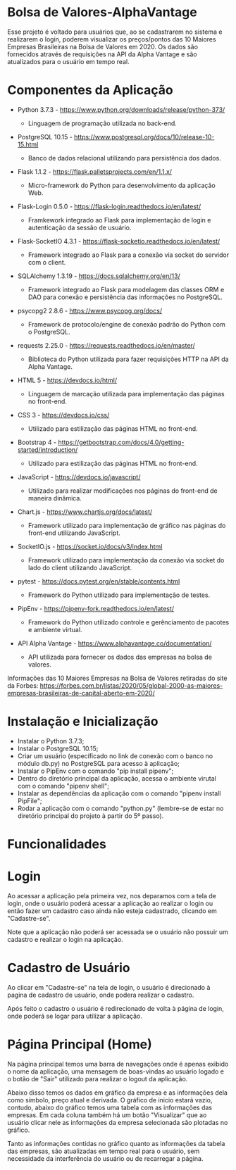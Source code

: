 # Bolsa de Valores-AlphaVantage
 Esse projeto é voltado para usuários que, ao se cadastrarem no sistema e realizarem o login, poderem visualizar os preços/pontos das 10 Maiores Empresas Brasileiras na Bolsa de Valores em 2020. Os dados são fornecidos através de requisições na API da Alpha Vantage e são atualizados para o usuário em tempo real.


# Componentes da Aplicação
 - Python 3.7.3 - https://www.python.org/downloads/release/python-373/
   - Linguagem de programação utilizada no back-end.
   
 - PostgreSQL 10.15 - https://www.postgresql.org/docs/10/release-10-15.html
   - Banco de dados relacional utilizando para persistência dos dados.
   
 - Flask 1.1.2 - https://flask.palletsprojects.com/en/1.1.x/
   - Micro-framework do Python para desenvolvimento da aplicação Web.
   
 - Flask-Login 0.5.0 - https://flask-login.readthedocs.io/en/latest/
    - Framkework integrado ao Flask para implementação de login e autenticação da sessão de usuário.
    
 - Flask-SocketIO 4.3.1 - https://flask-socketio.readthedocs.io/en/latest/
    - Framework integrado ao Flask para a conexão via socket do servidor com o client.
    
 - SQLAlchemy 1.3.19 - https://docs.sqlalchemy.org/en/13/
    - Framework integrado ao Flask para modelagem das classes ORM e DAO para conexão e persistência das informações no PostgreSQL.
    
 - psycopg2 2.8.6 - https://www.psycopg.org/docs/
    - Framework de protocolo/engine de conexão padrão do Python com o PostgreSQL.
    
 - requests 2.25.0 - https://requests.readthedocs.io/en/master/
    - Biblioteca do Python utilizada para fazer requisições HTTP na API da Alpha Vantage.
    
 - HTML 5 - https://devdocs.io/html/
    - Linguagem de marcação utilizada para implementação das páginas no front-end.
    
 - CSS 3 - https://devdocs.io/css/
    - Utilizado para estilização das páginas HTML no front-end.
    
 - Bootstrap 4 - https://getbootstrap.com/docs/4.0/getting-started/introduction/
    - Utilizado para estilização das páginas HTML no front-end.
    
 - JavaScript - https://devdocs.io/javascript/
    - Utilizado para realizar modificações nos páginas do front-end de maneira dinâmica.
    
 - Chart.js - https://www.chartjs.org/docs/latest/
    - Framework utilizado para implementação de gráfico nas páginas do front-end utilizando JavaScript.
    
 - SocketIO.js - https://socket.io/docs/v3/index.html
    - Framework utilizado para implementação da conexão via socket do lado do client utilizando JavaScript.
    
 - pytest - https://docs.pytest.org/en/stable/contents.html
    - Framework do Python utilizado para implementação de testes.
    
 - PipEnv - https://pipenv-fork.readthedocs.io/en/latest/
    - Framework do Python utilizado controle e gerênciamento de pacotes e ambiente virtual.
    
 - API Alpha Vantage - https://www.alphavantage.co/documentation/
    - API utilizada para fornecer os dados das empresas na bolsa de valores.
 
 Informações das 10 Maiores Empresas na Bolsa de Valores retiradas do site da Forbes: https://forbes.com.br/listas/2020/05/global-2000-as-maiores-empresas-brasileiras-de-capital-aberto-em-2020/


# Instalação e Inicialização
 
 - Instalar o Python 3.7.3;
 - Instalar o PostgreSQL 10.15;
 - Criar um usuário (específicado no link de conexão com o banco no módulo db.py) no PostgreSQL para acesso à aplicação;
 - Instalar o PipEnv com o comando "pip install pipenv";
 - Dentro do diretório principal da aplicação, acessa o ambiente virutal com o comando "pipenv shell";
 - Instalar as dependências da aplicação com o comando "pipenv install PipFile";
 - Rodar a aplicação com o comando "python.py" (lembre-se de estar no diretório principal do projeto à partir do 5º passo).
  
# Funcionalidades

# Login

Ao acessar a aplicação pela primeira vez, nos deparamos com a tela de login, onde o usuário poderá acessar a aplicação ao realizar o login ou então fazer um cadastro caso
ainda não esteja cadastrado, clicando em "Cadastre-se".

Note que a aplicação não poderá ser acessada se o usuário não possuir um cadastro e realizar o login na aplicação.

# Cadastro de Usuário

Ao clicar em "Cadastre-se" na tela de login, o usuário é direcionado à pagina de cadastro de usuário, onde podera realizar o cadastro.

Após feito o cadastro o usuário é redirecionado de volta à página de login, onde poderá se logar para utilizar a aplicação.

# Página Principal (Home)

Na página principal temos uma barra de navegações onde é apenas exibido o nome da aplicação, uma mensagem de boas-vindas ao usuário logado e o botão de "Sair"
utilizado para realizar o logout da aplicação.

Abaixo disso temos os dados em gráfico da empresa e as informações dela como símbolo, preço atual e derivada. O gráfico de inicio estará vazio, contudo, abaixo do gráfico
temos uma tabela com as informações das empresas. Em cada coluna também há um botão "Visualizar" que ao usuário clicar nele as informações da empresa selecionada são plotadas
no gráfico.

Tanto as informações contidas no gráfico quanto as informações da tabela das empresas, são atualizadas em tempo real para o usuário, sem necessidade da interferência do usuário
ou de recarregar a página.


